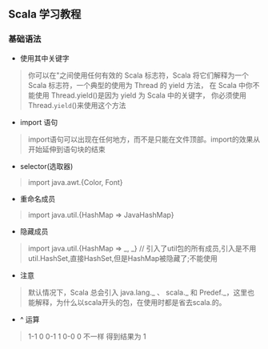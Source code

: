## Scala 学习教程

### 基础语法
- 使用其中关键字
> 你可以在"之间使用任何有效的 Scala 标志符，Scala 将它们解释为一个 Scala 标志符，一个典型的使用为 Thread 的 yield 方法， 在 Scala 中你不能使用 Thread.yield()是因为 yield 为 Scala 中的关键字， 你必须使用 Thread.`yield`()来使用这个方法
- import 语句
> import语句可以出现在任何地方，而不是只能在文件顶部。import的效果从开始延伸到语句块的结束
- selector(选取器)
> import java.awt.{Color, Font}
- 重命名成员
> import java.util.{HashMap => JavaHashMap}
- 隐藏成员
> import java.util.{HashMap => _, _} // 引入了util包的所有成员,引入是不用util.HashSet,直接HashSet,但是HashMap被隐藏了;不能使用
- 注意
> 默认情况下，Scala 总会引入 java.lang._ 、 scala._ 和 Predef._，这里也能解释，为什么以scala开头的包，在使用时都是省去scala.的。
- ^ 运算
> 1-1 0 0-1 1 0-0 0  不一样 得到结果为 1